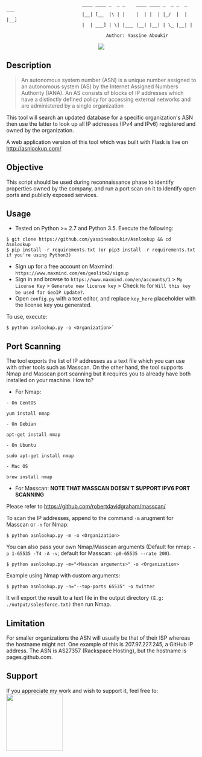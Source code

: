                                 ____ ____ _  _ _    ____ ____ _  _ _  _ ___
                                |__| [__  |\ | |    |  | |  | |_/  |  | |__]
                                |  | ___] | \| |___ |__| |__| | \_ |__| |

                                         Author: Yassine Aboukir
 
 <p align="center"><a target="_blank" href="https://twitter.com/yassineaboukir"><img src="https://img.shields.io/twitter/follow/yassineaboukir.svg?logo=twitter"></a></p>

 ## Description
>An autonomous system number (ASN) is a unique number assigned to an autonomous system (AS) by the Internet Assigned Numbers Authority (IANA).
An AS consists of blocks of IP addresses which have a distinctly defined policy for accessing external networks and are administered by a single organization

This tool will search an updated database for a specific organization's ASN then use the latter to look up all IP addresses (IPv4 and IPv6) registered and owned by the organization.

A web application version of this tool which was built with Flask is live on http://asnlookup.com/

## Objective
This script should be used during reconnaissance phase to identify properties owned by the company, and run a port scan on it to identify open ports and publicly exposed services.

## Usage
- Tested on Python >= 2.7 and Python 3.5. Execute the following:
```
$ git clone https://github.com/yassineaboukir/Asnlookup && cd Asnlookup
$ pip install -r requirements.txt (or pip3 install -r requirements.txt if you're using Python3)
```

- Sign up for a free account on Maxmind: `https://www.maxmind.com/en/geolite2/signup`
- Sign in and browse to `https://www.maxmind.com/en/accounts/1` > `My License Key` > `Generate new license key` > Check `No` for `Will this key be used for GeoIP Update?`.
- Open `config.py` with a text editor, and replace `key_here` placeholder with the license key you generated.

To use, execute: 

```
$ python asnlookup.py -o <Organization>`
```

## Port Scanning
The tool exports the list of IP addresses as a text file which you can use with other tools such as Masscan. On the other hand, the tool supports Nmap and Masscan port scanning but it requires you to already have both installed on your machine. How to?

- For Nmap:

```
- On CentOS

yum install nmap

- On Debian

apt-get install nmap

- On Ubuntu

sudo apt-get install nmap

- Mac OS

brew install nmap
```

- For Masscan: **NOTE THAT MASSCAN DOESN'T SUPPORT IPV6 PORT SCANNING**

Please refer to https://github.com/robertdavidgraham/masscan/

To scan the IP addresses, append to the command `-m` arugment for Masscan or `-n` for Nmap:

```
$ python asnlookup.py -m -o <Organization>
```

You can also pass your own Nmap/Masscan arguments (Default for nmap: `-p 1-65535 -T4 -A -v`; default for Masscan: `-p0-65535 --rate 200`).

```
$ python asnlookup.py -m="<Masscan arguments>" -o <Organization>
```

Example using Nmap with custom arguments:

```
$ python asnlookup.py -n="--top-ports 65535" -o twitter
```

It will export the result to a text file in the output directory `(E.g: ./output/salesforce.txt)` then run Nmap.

## Limitation
For smaller organizations the ASN will usually be that of their ISP whereas the hostname might not. One example of this is 207.97.227.245, a GitHub IP address. The ASN is AS27357 (Rackspace Hosting), but the hostname is pages.github.com.

## Support
If you appreciate my work and wish to support it, feel free to: <a href="http://buymeacoffee.com/yassineaboukir"><img src="https://cdn-images-1.medium.com/max/738/1*G95uyokAH4JC5Ppvx4LmoQ@2x.png" width="150"></a>

